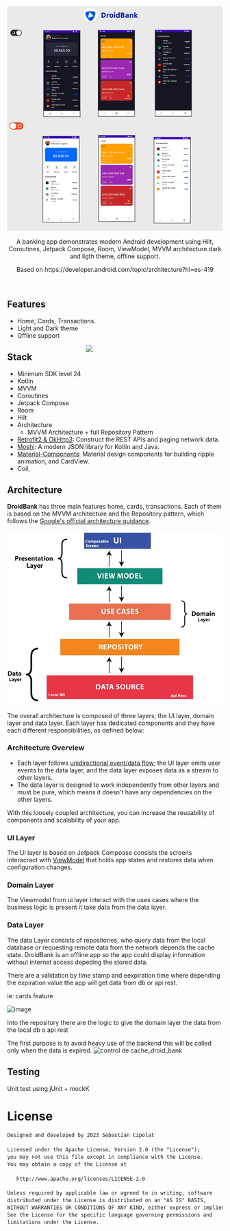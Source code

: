 <p align="center">
<img src="/images/banner.png"/>
</p>
<p align="center">  
A banking app demonstrates modern Android development using Hilt, Coroutines, Jetpack Compose, Room, ViewModel, MVVM architecture.dark and ligth theme, offline support.
</p>
<p align="center">    
Based on https://developer.android.com/topic/architecture?hl=es-419
</p>
</br>

## Features
* Home, Cards, Transactions.
* Light and Dark theme
* Offline support


<img src="/images/demo.gif" align="right" width="320"/>

## Stack
- Minimum SDK level 24
- Kotlin
- MVVM
- Coroutines
- Jetpack Compose
- Room
- Hilt
- Architecture
  - MVVM Architecture + full  Repository Pattern
- [Retrofit2 & OkHttp3](https://github.com/square/retrofit): Construct the REST APIs and paging network data.
- [Moshi](https://github.com/square/moshi/): A modern JSON library for Kotlin and Java.
- [Material-Components](https://github.com/material-components/material-components-android): Material design components for building ripple animation, and CardView.
- Coil,


## Architecture
**DroidBank** has three main features home, cards, transactions.
Each of them is based on the MVVM architecture and the Repository pattern, which follows the [Google's official architecture guidance](https://developer.android.com/topic/architecture).

<img src="/images/arquitecture_layer.jpg" align="center" width="550"/>

The overall architecture is composed of three layers; the UI layer, domain layer and data layer.
Each layer has dedicated components and they have each different responsibilities, as defined below:

### Architecture Overview

- Each layer follows [unidirectional event/data flow](https://developer.android.com/topic/architecture/ui-layer#udf); the UI layer emits user events to the data layer, and the data layer exposes data as a stream to other layers.
- The data layer is designed to work independently from other layers and must be pure, which means it doesn't have any dependencies on the other layers.

With this loosely coupled architecture, you can increase the reusability of components and scalability of your app.

### UI Layer

The UI layer is based on Jetpack Compoase consists the screens interacract with [ViewModel](https://developer.android.com/topic/libraries/architecture/viewmodel) that holds app states and restores data when configuration changes.

### Domain Layer
The Viewmodel from ui layer interact with the uses cases where the business logic is present it take data from the data layer.

### Data Layer

The data Layer consists of repositories, who query data from the local database or requesting remote data from the network depends the cache state.
DroidBank is an offline app so the app could display information without internet access depeding the stored data.

There are a validation by time stamp and eexpiration time where depending the expiration value the app will get data from db or api rest.

ie: cards feature

![image](https://github.com/sebacipolat/DroidBank/assets/1523404/b4c3b0f7-8f03-459c-b868-63b69d5f55c0)

Into the repository there are the logic to give the domain layer the data from the local db o api rest 

The first purpose is to avoid heavy use of the  backend this will be called only when the data is expired.
![control de cache_droid_bank](https://github.com/sebacipolat/DroidBank/assets/1523404/1d2d61e7-61e0-41cc-a403-10b3fe8dd0bd)

## Testing
Unit test using jUnit + mockK


# License
```xml
Designed and developed by 2023 Sebastian Cipolat

Licensed under the Apache License, Version 2.0 (the "License");
you may not use this file except in compliance with the License.
You may obtain a copy of the License at

   http://www.apache.org/licenses/LICENSE-2.0

Unless required by applicable law or agreed to in writing, software
distributed under the License is distributed on an "AS IS" BASIS,
WITHOUT WARRANTIES OR CONDITIONS OF ANY KIND, either express or implied.
See the License for the specific language governing permissions and
limitations under the License.
```
